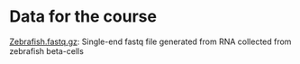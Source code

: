 Data for the course
===================

[Zebrafish.fastq.gz](): Single-end fastq file generated from RNA collected from zebrafish beta-cells
